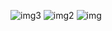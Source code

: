 ![img3](https://github.com/user-attachments/assets/a6b694bd-253e-4eac-a702-a0f40f0b8d59)
![img2](https://github.com/user-attachments/assets/6ab0f0ae-cace-485e-a3b6-eee159c2265d)
![img](https://github.com/user-attachments/assets/34449467-2cb3-4ade-a4bb-063b1d92b583)
